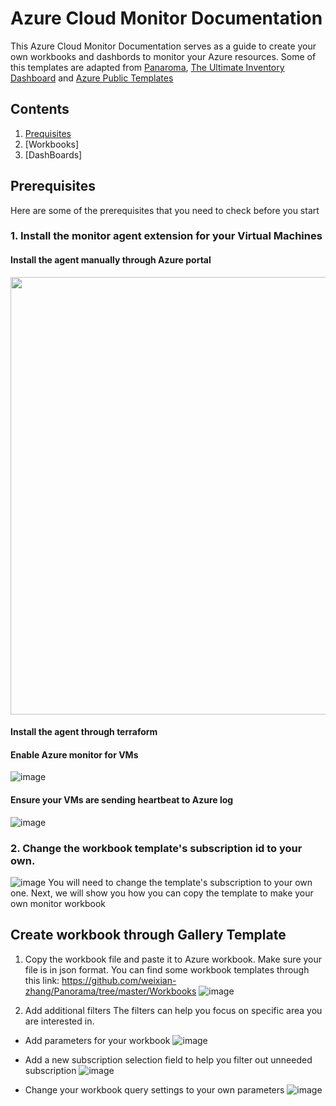 # Azure Cloud Monitor Documentation 

This Azure Cloud Monitor Documentation serves as a guide to create your own workbooks and dashbords to monitor your Azure resources. Some of this templates are adapted from [Panaroma](https://github.com/weixian-zhang/Panorama), [The Ultimate Inventory Dashboard](https://github.com/scautomation/Azure-Inventory-Workbook) and [Azure Public Templates](https://portal.azure.com/#blade/Microsoft_Azure_Monitoring/AzureMonitoringBrowseBlade/workbooks)

## Contents 
1. [Prequisites](#prerequisites)
2. [Workbooks]
3. [DashBoards]


## Prerequisites

Here are some of the prerequisites that you need to check before you start

### 1. Install the monitor agent extension for your Virtual Machines

#### Install the agent manually through Azure portal
<img src="https://user-images.githubusercontent.com/58519490/124719077-565d0a00-df39-11eb-8882-be2520a01022.png" width="700">

#### Install the agent through terraform

#### Enable Azure monitor for VMs
![image](https://user-images.githubusercontent.com/54704393/124569677-bb046000-de78-11eb-8fef-a29bf7cb8930.png)

#### Ensure your VMs are sending heartbeat to Azure log
![image](https://user-images.githubusercontent.com/54704393/124570134-2cdca980-de79-11eb-8f78-446637880881.png)

### 2. Change the workbook template's subscription id to your own.
![image](https://user-images.githubusercontent.com/54704393/124571175-23a00c80-de7a-11eb-880b-e1913187c699.png)
You will need to change the template's subscription to your own one. Next, we will show you how you can copy the template 
to make your own monitor workbook

## Create workbook through Gallery Template
1. Copy the workbook file and paste it to Azure workbook. Make sure your file is in json format. You can find some workbook templates through this link: https://github.com/weixian-zhang/Panorama/tree/master/Workbooks
![image](https://user-images.githubusercontent.com/54704393/124572186-091a6300-de7b-11eb-9878-c3226b33b0cf.png)

2. Add additional filters 
The filters can help you focus on specific area you are interested in. 
  - Add parameters for your workbook
  ![image](https://user-images.githubusercontent.com/54704393/124579000-51d51a80-de81-11eb-97ad-e2572a961e38.png)

  - Add a new subscription selection field to help you filter out unneeded subscription 
  ![image](https://user-images.githubusercontent.com/54704393/124579227-8052f580-de81-11eb-9311-1e57f1dfae99.png)
  
  - Change your workbook query settings to your own parameters
  ![image](https://user-images.githubusercontent.com/54704393/124579938-31f22680-de82-11eb-8135-d96698cb15e5.png)
 
















